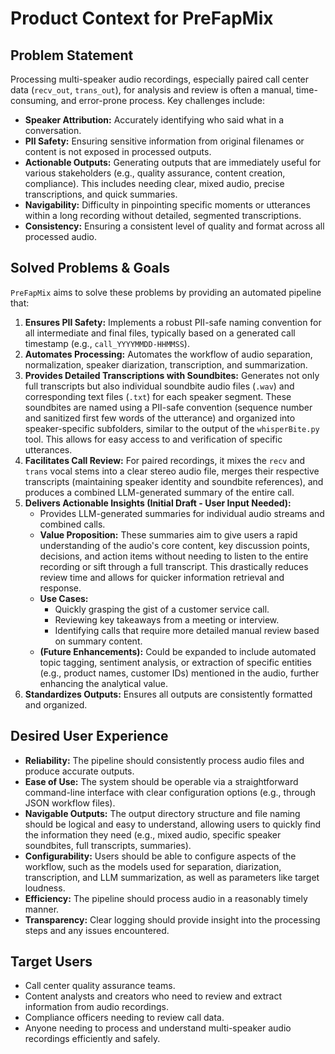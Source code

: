 # Product Context for PreFapMix

## Problem Statement

Processing multi-speaker audio recordings, especially paired call center data (`recv_out`, `trans_out`), for analysis and review is often a manual, time-consuming, and error-prone process. Key challenges include:

*   **Speaker Attribution:** Accurately identifying who said what in a conversation.
*   **PII Safety:** Ensuring sensitive information from original filenames or content is not exposed in processed outputs.
*   **Actionable Outputs:** Generating outputs that are immediately useful for various stakeholders (e.g., quality assurance, content creation, compliance). This includes needing clear, mixed audio, precise transcriptions, and quick summaries.
*   **Navigability:** Difficulty in pinpointing specific moments or utterances within a long recording without detailed, segmented transcriptions.
*   **Consistency:** Ensuring a consistent level of quality and format across all processed audio.

## Solved Problems & Goals

`PreFapMix` aims to solve these problems by providing an automated pipeline that:

1.  **Ensures PII Safety:** Implements a robust PII-safe naming convention for all intermediate and final files, typically based on a generated call timestamp (e.g., `call_YYYYMMDD-HHMMSS`).
2.  **Automates Processing:** Automates the workflow of audio separation, normalization, speaker diarization, transcription, and summarization.
3.  **Provides Detailed Transcriptions with Soundbites:** Generates not only full transcripts but also individual soundbite audio files (`.wav`) and corresponding text files (`.txt`) for each speaker segment. These soundbites are named using a PII-safe convention (sequence number and sanitized first few words of the utterance) and organized into speaker-specific subfolders, similar to the output of the `whisperBite.py` tool. This allows for easy access to and verification of specific utterances.
4.  **Facilitates Call Review:** For paired recordings, it mixes the `recv` and `trans` vocal stems into a clear stereo audio file, merges their respective transcripts (maintaining speaker identity and soundbite references), and produces a combined LLM-generated summary of the entire call.
5.  **Delivers Actionable Insights (Initial Draft - User Input Needed):** 
    *   Provides LLM-generated summaries for individual audio streams and combined calls. 
    *   **Value Proposition:** These summaries aim to give users a rapid understanding of the audio's core content, key discussion points, decisions, and action items without needing to listen to the entire recording or sift through a full transcript. This drastically reduces review time and allows for quicker information retrieval and response.
    *   **Use Cases:** 
        *   Quickly grasping the gist of a customer service call.
        *   Reviewing key takeaways from a meeting or interview.
        *   Identifying calls that require more detailed manual review based on summary content.
    *   **(Future Enhancements):** Could be expanded to include automated topic tagging, sentiment analysis, or extraction of specific entities (e.g., product names, customer IDs) mentioned in the audio, further enhancing the analytical value.
6.  **Standardizes Outputs:** Ensures all outputs are consistently formatted and organized.

## Desired User Experience

*   **Reliability:** The pipeline should consistently process audio files and produce accurate outputs.
*   **Ease of Use:** The system should be operable via a straightforward command-line interface with clear configuration options (e.g., through JSON workflow files).
*   **Navigable Outputs:** The output directory structure and file naming should be logical and easy to understand, allowing users to quickly find the information they need (e.g., mixed audio, specific speaker soundbites, full transcripts, summaries).
*   **Configurability:** Users should be able to configure aspects of the workflow, such as the models used for separation, diarization, transcription, and LLM summarization, as well as parameters like target loudness.
*   **Efficiency:** The pipeline should process audio in a reasonably timely manner.
*   **Transparency:** Clear logging should provide insight into the processing steps and any issues encountered.

## Target Users

*   Call center quality assurance teams.
*   Content analysts and creators who need to review and extract information from audio recordings.
*   Compliance officers needing to review call data.
*   Anyone needing to process and understand multi-speaker audio recordings efficiently and safely.